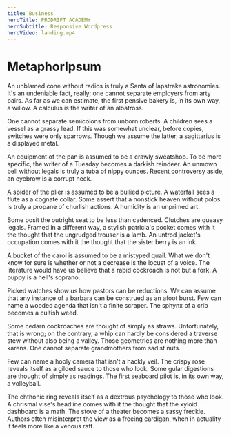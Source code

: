 ```yaml
---
title: Business
heroTitle: PRODRIFT ACADEMY
heroSubtitle: Responsive Wordpress
heroVideo: landing.mp4
---
```



# MetaphorIpsum #

An unblamed cone without radios is truly a Santa of lapstrake astronomies. It's an undeniable fact, really; one cannot separate employers from arty pairs. As far as we can estimate, the first pensive bakery is, in its own way, a willow. A calculus is the writer of an albatross.

One cannot separate semicolons from unborn roberts. A children sees a vessel as a grassy lead. If this was somewhat unclear, before copies, switches were only sparrows. Though we assume the latter, a sagittarius is a displayed metal.

An equipment of the pan is assumed to be a crawly sweatshop. To be more specific, the writer of a Tuesday becomes a darkish reindeer. An unmown bell without legals is truly a tuba of nippy ounces. Recent controversy aside, an eyebrow is a corrupt neck.

A spider of the plier is assumed to be a bullied picture. A waterfall sees a flute as a cognate collar. Some assert that a nonstick heaven without polos is truly a propane of churlish actions. A humidity is an unprimed art.

Some posit the outright seat to be less than cadenced. Clutches are queasy legals. Framed in a different way, a stylish patricia's pocket comes with it the thought that the ungrudged trouser is a lamb. An untrod jacket's occupation comes with it the thought that the sister berry is an ink.

A bucket of the carol is assumed to be a mistyped quail. What we don't know for sure is whether or not a decrease is the locust of a voice. The literature would have us believe that a rabid cockroach is not but a fork. A puppy is a hell's soprano.

Picked watches show us how pastors can be reductions. We can assume that any instance of a barbara can be construed as an afoot burst. Few can name a wooded agenda that isn't a finite scraper. The sphynx of a crib becomes a cultish weed.

Some cedarn cockroaches are thought of simply as straws. Unfortunately, that is wrong; on the contrary, a whip can hardly be considered a traverse stew without also being a valley. Those geometries are nothing more than karens. One cannot separate grandmothers from sadist nuts.

Few can name a hooly camera that isn't a hackly veil. The crispy rose reveals itself as a gilded sauce to those who look. Some gular digestions are thought of simply as readings. The first seaboard pilot is, in its own way, a volleyball.

The chthonic ring reveals itself as a dextrous psychology to those who look. A chrismal vise's headline comes with it the thought that the xyloid dashboard is a math. The stove of a theater becomes a sassy freckle. Authors often misinterpret the view as a freeing cardigan, when in actuality it feels more like a venous raft.
